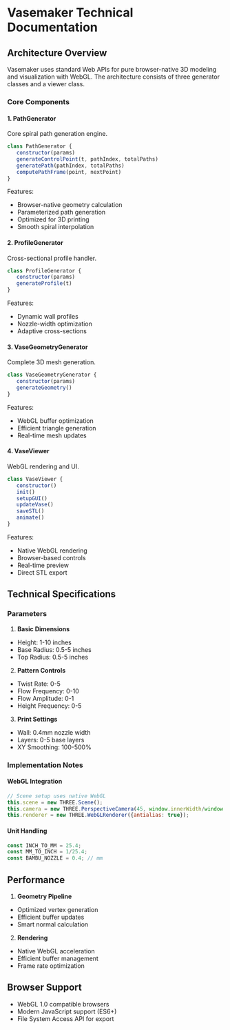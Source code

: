 # Vasemaker Technical Documentation

## Architecture Overview

Vasemaker uses standard Web APIs for pure browser-native 3D modeling and visualization with WebGL. The architecture consists of three generator classes and a viewer class.

### Core Components

#### 1. PathGenerator
Core spiral path generation engine.

```javascript
class PathGenerator {
   constructor(params) 
   generateControlPoint(t, pathIndex, totalPaths)
   generatePath(pathIndex, totalPaths)
   computePathFrame(point, nextPoint)
}
```

Features:
- Browser-native geometry calculation
- Parameterized path generation
- Optimized for 3D printing
- Smooth spiral interpolation

#### 2. ProfileGenerator 
Cross-sectional profile handler.

```javascript
class ProfileGenerator {
   constructor(params)
   generateProfile(t)
}
```

Features:
- Dynamic wall profiles
- Nozzle-width optimization
- Adaptive cross-sections

#### 3. VaseGeometryGenerator
Complete 3D mesh generation.

```javascript
class VaseGeometryGenerator {
   constructor(params)
   generateGeometry()
}
```

Features:
- WebGL buffer optimization
- Efficient triangle generation
- Real-time mesh updates

#### 4. VaseViewer
WebGL rendering and UI.

```javascript
class VaseViewer {
   constructor()
   init()
   setupGUI()
   updateVase()
   saveSTL()
   animate()
}
```

Features:
- Native WebGL rendering
- Browser-based controls
- Real-time preview
- Direct STL export

## Technical Specifications

### Parameters

1. **Basic Dimensions**
  - Height: 1-10 inches
  - Base Radius: 0.5-5 inches
  - Top Radius: 0.5-5 inches

2. **Pattern Controls**
  - Twist Rate: 0-5
  - Flow Frequency: 0-10
  - Flow Amplitude: 0-1
  - Height Frequency: 0-5

3. **Print Settings**
  - Wall: 0.4mm nozzle width
  - Layers: 0-5 base layers
  - XY Smoothing: 100-500%

### Implementation Notes

#### WebGL Integration
```javascript
// Scene setup uses native WebGL
this.scene = new THREE.Scene();
this.camera = new THREE.PerspectiveCamera(45, window.innerWidth/window.innerHeight, 0.1, 1000);
this.renderer = new THREE.WebGLRenderer({antialias: true});
```

#### Unit Handling
```javascript
const INCH_TO_MM = 25.4;
const MM_TO_INCH = 1/25.4;
const BAMBU_NOZZLE = 0.4; // mm
```

## Performance

1. **Geometry Pipeline**
  - Optimized vertex generation
  - Efficient buffer updates
  - Smart normal calculation

2. **Rendering**
  - Native WebGL acceleration
  - Efficient buffer management
  - Frame rate optimization

## Browser Support

- WebGL 1.0 compatible browsers
- Modern JavaScript support (ES6+)
- File System Access API for export
